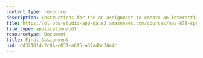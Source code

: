 ```yaml
---
content_type: resource
description: Instructions for the an assignment to create an interactive art piece.
file: https://ol-ocw-studio-app-qa.s3.amazonaws.com/courses/mas-878-special-topics-in-multimedia-production-experiences-in-interactive-art-fall-2003/cd3218142c8ac831a6f5a37adbc36e4c_final_assign.pdf
file_type: application/pdf
resourcetype: Document
title: Final Assignment
uid: cd321814-2c8a-c831-a6f5-a37adbc36e4c
---
```

